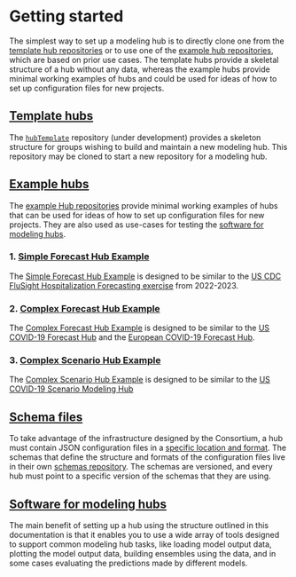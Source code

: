 # Getting started  

The simplest way to set up a modeling hub is to directly clone one from the [template hub repositories](https://github.com/Infectious-Disease-Modeling-Hubs?q=&type=template&language=&sort=) or to use one of the [example hub repositories](https://github.com/Infectious-Disease-Modeling-Hubs?q=example&type=all&language=&sort=), which are based on prior use cases. The template hubs provide a skeletal structure of a hub without any data, whereas the example hubs provide minimal working examples of hubs and could be used for ideas of how to set up configuration files for new projects.    

## [Template hubs](https://github.com/Infectious-Disease-Modeling-Hubs?q=&type=template&language=&sort=)  

The [`hubTemplate`](https://github.com/Infectious-Disease-Modeling-Hubs/hubTemplate) repository (under development) provides a skeleton structure for groups wishing to build and maintain a new modeling hub. This repository may be cloned to start a new repository for a modeling hub.  

## [Example hubs](https://github.com/Infectious-Disease-Modeling-Hubs?q=example&type=all&language=&sort=)  

The [example Hub repositories](https://github.com/Infectious-Disease-Modeling-Hubs?q=example&type=all&language=&sort=) provide minimal working examples of hubs that can be used for ideas of how to set up configuration files for new projects. They are also used as use-cases for testing the [software for modeling hubs](software.md). 

### 1. [Simple Forecast Hub Example](https://github.com/Infectious-Disease-Modeling-Hubs/example-simple-forecast-hub)  
The [Simple Forecast Hub Example](https://github.com/Infectious-Disease-Modeling-Hubs/example-simple-forecast-hub) is designed to be similar to the [US CDC FluSight Hospitalization Forecasting exercise](https://github.com/cdcepi/Flusight-forecast-data) from 2022-2023.  

### 2. [Complex Forecast Hub Example](https://github.com/Infectious-Disease-Modeling-Hubs/example-complex-forecast-hub)  
The [Complex Forecast Hub Example](https://github.com/Infectious-Disease-Modeling-Hubs/example-complex-forecast-hub) is designed to be similar to the [US COVID-19 Forecast Hub](https://github.com/reichlab/covid19-forecast-hub) and the [European COVID-19 Forecast Hub](https://github.com/covid19-forecast-hub-europe/covid19-forecast-hub-europe).  

### 3. [Complex Scenario Hub Example](https://github.com/Infectious-Disease-Modeling-Hubs/example-complex-scenario-hub)  
The [Complex Scenario Hub Example](https://github.com/Infectious-Disease-Modeling-Hubs/example-complex-scenario-hub) is designed to be similar to the [US COVID-19 Scenario Modeling Hub](https://github.com/midas-network/covid19-scenario-modeling-hub)  


## [Schema files](https://github.com/Infectious-Disease-Modeling-Hubs/schemas)  

To take advantage of the infrastructure designed by the Consortium, a hub must contain JSON configuration files in a [specific location and format](hub-config). The schemas that define the structure and formats of the configuration files live in their own [schemas repository](https://github.com/Infectious-Disease-Modeling-Hubs/schemas). The schemas are versioned, and every hub must point to a specific version of the schemas that they are using.  

## [Software for modeling hubs](software.md)  

The main benefit of setting up a hub using the structure outlined in this documentation is that it enables you to use a wide array of tools designed to support common modeling hub tasks, like loading model output data, plotting the model output data, building ensembles using the data, and in some cases evaluating the predictions made by different models.  

